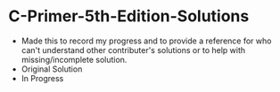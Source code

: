# C-Primer-5th-Edition-Solutions
- Made this to record my progress and to provide a reference for who can't understand other contributer's solutions or to help with missing/incomplete solution.  
- Original Solution  
- In Progress
